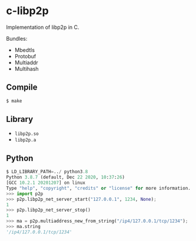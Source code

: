 # c-libp2p
Implementation of libp2p in C.

Bundles:
- Mbedtls
- Protobuf
- Multiaddr
- Multihash

## Compile

```bash
$ make
```

## Library

- `libp2p.so`
- `libp2p.a`

## Python

```python
$ LD_LIBRARY_PATH=../ python3.8
Python 3.8.7 (default, Dec 22 2020, 10:37:26) 
[GCC 10.2.1 20201207] on linux
Type "help", "copyright", "credits" or "license" for more information.
>>> import p2p
>>> p2p.libp2p_net_server_start("127.0.0.1", 1234, None);
1
>>> p2p.libp2p_net_server_stop()
1
>>> ma = p2p.multiaddress_new_from_string("/ip4/127.0.0.1/tcp/1234");
>>> ma.string
'/ip4/127.0.0.1/tcp/1234'
```
